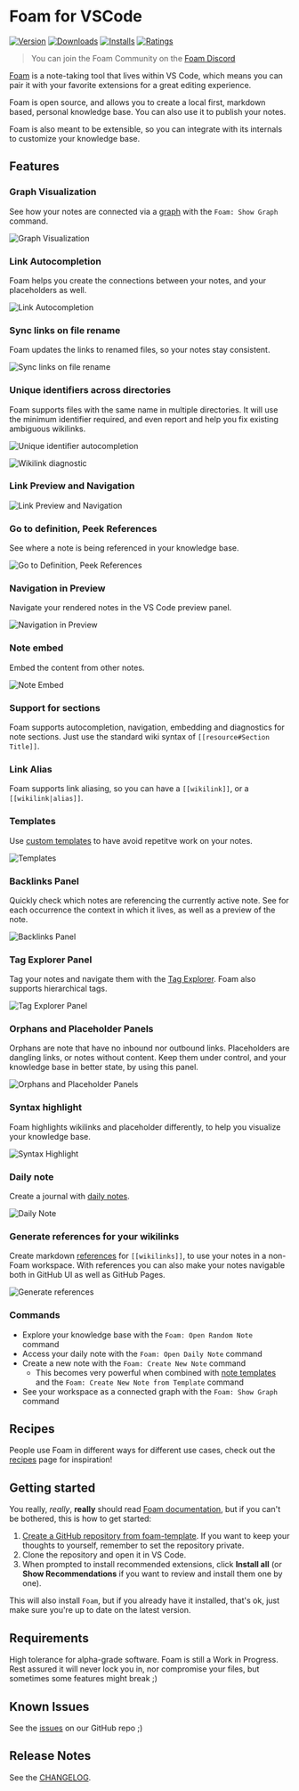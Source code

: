 # Foam for VSCode

[![Version](https://vsmarketplacebadge.apphb.com/version/foam.foam-vscode.svg)](https://marketplace.visualstudio.com/items?itemName=foam.foam-vscode)
[![Downloads](https://img.shields.io/visual-studio-marketplace/d/foam.foam-vscode)](https://marketplace.visualstudio.com/items?itemName=foam.foam-vscode)
[![Installs](https://img.shields.io/visual-studio-marketplace/i/foam.foam-vscode)](https://marketplace.visualstudio.com/items?itemName=foam.foam-vscode)
[![Ratings](https://img.shields.io/visual-studio-marketplace/r/foam.foam-vscode)](https://marketplace.visualstudio.com/items?itemName=foam.foam-vscode)

> You can join the Foam Community on the [Foam Discord](https://foambubble.github.io/join-discord/e)

[Foam](https://foambubble.github.io/foam) is a note-taking tool that lives within VS Code, which means you can pair it with your favorite extensions for a great editing experience.

Foam is open source, and allows you to create a local first, markdown based, personal knowledge base. You can also use it to publish your notes.

Foam is also meant to be extensible, so you can integrate with its internals to customize your knowledge base.

## Features

### Graph Visualization

See how your notes are connected via a [graph](https://foambubble.github.io/foam/user/features/graph-visualization) with the `Foam: Show Graph` command.

![Graph Visualization](./assets/screenshots/feature-show-graph.gif)

### Link Autocompletion

Foam helps you create the connections between your notes, and your placeholders as well.

![Link Autocompletion](./assets/screenshots/feature-link-autocompletion.gif)

### Sync links on file rename

Foam updates the links to renamed files, so your notes stay consistent.

![Sync links on file rename](./assets/screenshots/feature-link-sync.gif)

### Unique identifiers across directories

Foam supports files with the same name in multiple directories.
It will use the minimum identifier required, and even report and help you fix existing ambiguous wikilinks.

![Unique identifier autocompletion](./assets/screenshots/feature-unique-wikilink-completion.gif)

![Wikilink diagnostic](./assets/screenshots/feature-wikilink-diagnostics.gif)

### Link Preview and Navigation

![Link Preview and Navigation](./assets/screenshots/feature-navigation.gif)

### Go to definition, Peek References

See where a note is being referenced in your knowledge base.

![Go to Definition, Peek References](./assets/screenshots/feature-definition-references.gif)

### Navigation in Preview

Navigate your rendered notes in the VS Code preview panel.

![Navigation in Preview](./assets/screenshots/feature-preview-navigation.gif)

### Note embed

Embed the content from other notes.

![Note Embed](./assets/screenshots/feature-note-embed.gif)

### Support for sections

Foam supports autocompletion, navigation, embedding and diagnostics for note sections.
Just use the standard wiki syntax of `[[resource#Section Title]]`.

### Link Alias

Foam supports link aliasing, so you can have a `[[wikilink]]`, or a `[[wikilink|alias]]`.

### Templates

Use [custom templates](https://foambubble.github.io/foam/user/features/note-templates) to have avoid repetitve work on your notes.

![Templates](./assets/screenshots/feature-templates.gif)

### Backlinks Panel

Quickly check which notes are referencing the currently active note.
See for each occurrence the context in which it lives, as well as a preview of the note.

![Backlinks Panel](./assets/screenshots/feature-backlinks-panel.gif)

### Tag Explorer Panel

Tag your notes and navigate them with the [Tag Explorer](https://foambubble.github.io/foam/user/features/tags).
Foam also supports hierarchical tags.

![Tag Explorer Panel](./assets/screenshots/feature-tags-panel.gif)

### Orphans and Placeholder Panels

Orphans are note that have no inbound nor outbound links. 
Placeholders are dangling links, or notes without content.
Keep them under control, and your knowledge base in better state, by using this panel.

![Orphans and Placeholder Panels](./assets/screenshots/feature-placeholder-orphan-panel.gif)

### Syntax highlight

Foam highlights wikilinks and placeholder differently, to help you visualize your knowledge base.

![Syntax Highlight](./assets/screenshots/feature-syntax-highlight.png)

### Daily note

Create a journal with [daily notes](https://foambubble.github.io/foam/user/features/daily-notes).

![Daily Note](./assets/screenshots/feature-daily-note.gif)

### Generate references for your wikilinks

Create markdown [references](https://foambubble.github.io/foam/user/features/link-reference-definitions) for `[[wikilinks]]`, to use your notes in a non-Foam workspace.
With references you can also make your notes navigable both in GitHub UI as well as GitHub Pages.

![Generate references](./assets/screenshots/feature-definitions-generation.gif)

### Commands

- Explore your knowledge base with the `Foam: Open Random Note` command
- Access your daily note with the `Foam: Open Daily Note` command
- Create a new note with the `Foam: Create New Note` command
  - This becomes very powerful when combined with [note templates](https://foambubble.github.io/foam/user/features/note-templates) and the `Foam: Create New Note from Template` command
- See your workspace as a connected graph with the `Foam: Show Graph` command

## Recipes

People use Foam in different ways for different use cases, check out the [recipes](https://foambubble.github.io/foam/user/recipes/recipes) page for inspiration!

## Getting started

You really, _really_, **really** should read [Foam documentation](https://foambubble.github.io/foam), but if you can't be bothered, this is how to get started:

1. [Create a GitHub repository from foam-template](https://github.com/foambubble/foam-template/generate). If you want to keep your thoughts to yourself, remember to set the repository private.
2. Clone the repository and open it in VS Code.
3. When prompted to install recommended extensions, click **Install all** (or **Show Recommendations** if you want to review and install them one by one).

This will also install `Foam`, but if you already have it installed, that's ok, just make sure you're up to date on the latest version.

## Requirements

High tolerance for alpha-grade software.
Foam is still a Work in Progress.
Rest assured it will never lock you in, nor compromise your files, but sometimes some features might break ;)

## Known Issues

See the [issues](https://github.com/foambubble/foam/issues/) on our GitHub repo ;)

## Release Notes

See the [CHANGELOG](CHANGELOG.md).
